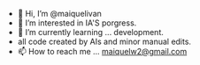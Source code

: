 - 👋 Hi, I’m @maiquelivan
- 👀 I’m interested in IA'S porgress.
- 🌱 I’m currently learning ... development.
- all code created by AIs and minor manual edits.
- 📫 How to reach me ... maiquelw2@gmail.com

<!---
maiquelivan/maiquelivan is a ✨ special ✨ repository because its `README.md` (this file) appears on your GitHub profile.
You can click the Preview link to take a look at your changes.
--->

